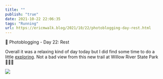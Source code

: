 ```yaml
---
title: ""
publish: "true"
date: 2021-10-22 22:06:35
tags: "Running"
url: https://ericmwalk.blog/2021/10/22/photoblogging-day-rest.html
---
```


📸 Photoblogging - Day 22: Rest

Overall it was a relaxing kind of day today but I did find some time to do a little [exploring](https://www.strava.com/activities/6150919764). Not a bad view from this new trail at Willow River State Park 🏃🏻‍♂️

![](https://ericmwalk.blog/uploads/2021/5c127f8598.jpg)